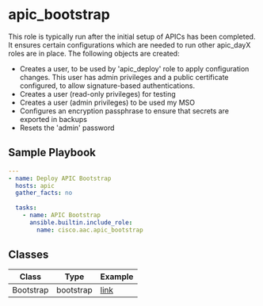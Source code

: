 # apic_bootstrap

This role is typically run after the initial setup of APICs has been completed. It ensures certain configurations which are needed to run other apic_dayX roles are in place. The following objects are created:

- Creates a user, to be used by 'apic_deploy' role to apply configuration changes. This user has admin privileges and a public certificate configured, to allow signature-based authentications.
- Creates a user (read-only privileges) for testing
- Creates a user (admin privileges) to be used my MSO
- Configures an encryption passphrase to ensure that secrets are exported in backups
- Resets the 'admin' password

## Sample Playbook

```yaml
---
- name: Deploy APIC Bootstrap
  hosts: apic
  gather_facts: no
 
  tasks:
    - name: APIC Bootstrap
      ansible.builtin.include_role:
        name: cisco.aac.apic_bootstrap
```

## Classes

Class | Type | Example
-------|------|--------
Bootstrap | bootstrap | [link](../model/apic/bootstrap/bootstrap.md)
